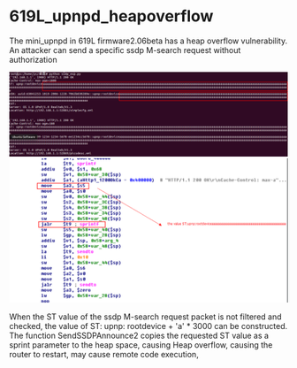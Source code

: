 # 619L_upnpd_heapoverflow

The mini_upnpd in 619L firmware2.06beta has a heap overflow vulnerability. An attacker can send a specific ssdp M-search request without authorization

![image](https://github.com/hhhhu8045759/619L_upnpd_heapoverflow/blob/master/ssdp.png)
![image](https://github.com/hhhhu8045759/619L_upnpd_heapoverflow/blob/master/ssdp1.png)

When the ST value of the ssdp M-search request packet is not filtered and checked, the value of ST: upnp: rootdevice + 'a' * 3000 can be constructed. The function SendSSDPAnnounce2 copies the requested ST value as a sprint parameter to the heap space, causing Heap overflow, causing the router to restart, may cause remote code execution,

